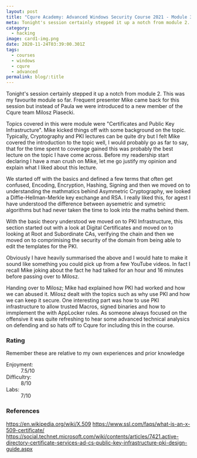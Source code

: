 ```yaml
---
layout: post
title: "Cqure Academy: Advanced Windows Security Course 2021 - Module 3"
meta: Tonight's session certainly stepped it up a notch from module 2. This was my favourite module so far. 
category:
  - hacking
image: card1-img.png
date: 2020-11-24T03:39:00.301Z
tags:
  - courses
  - windows
  - cqure
  - advanced
permalink: blog/:title
---
```

<style>
  .hover-link:hover {
    
  }

  .hover-link {
    font-weight: bold;
    cursor: pointer;
    color: #05cfa3;
  }

  ul > li {
    font-size: 18px;
  }
</style>

Tonight's session certainly stepped it up a notch from module 2. This was my favourite module so far.  Frequent presenter Mike came back for this session but instead of Paula we were introduced to a new member of the Cqure team Milosz Piasecki. 

Topics covered in this were module were "Certificates and Public Key Infrastructure". Mike kicked things off with some background on the topic. Typically, Cryptography and PKI lectures can be quite dry but I felt Mike covered the introduction to the topic well, I would probably go as far to say, that for the time spent to coverage gained this was probably the best lecture on the topic I have come across. Before my readership start declaring I have a man crush on Mike, let me go justify my opinion and explain what I liked about this lecture. 

We started off with the basics and defined a few terms that often get confused, Encoding, Encryption, Hashing, Signing and then we moved on to understanding the mathmatics behind Asymmetric Cryptography, we looked a Diffie-Hellman-Merkle key exchange and RSA. I really liked this, for agest I have understood the difference between aysemetric and symetric algorithms but had never taken the time to look into the maths behind them. 

With the basic theory understood we moved on to PKI Infrastructure, this section started out with a look at Digital Certificates and moved on to looking at Root and Subordinate CAs, verifying the chain and then we moved on to comprimising the security of the domain from being able to edit the templates for the PKI. 

Obviously I have heavily summarised the above and I would hate to make it sound like something you could pick up from a few YouTube videos. In fact I recall Mike joking about the fact he had talked for an hour and 16 minutes before passing over to Milosz.

Handing over to Milosz; Mike had explained how PKI had worked and how we can abused it. Milosz dealt with the topics such as why use PKI and how we can keep it secure. One interesting part was how to use PKI infrastructure to allow trusted Macros, signed binaries and how to immplement the with AppLocker rules.  As someone always focused on the offensive it was quite refreshing to hear some advanced technical analysics on defending and so hats off to Cqure for including this in the course. 


### Rating

Remember these are relative to my own experiences and prior knowledge

<dl>
<dt>Enjoyment:</dt>
<dd>7.5/10</dd>
<dt>Difficultry:</dt>
<dd>8/10</dd>
<dt>Labs:</dt>
<dd>7/10</dd>
</dl>

### References

https://en.wikipedia.org/wiki/X.509
https://www.ssl.com/faqs/what-is-an-x-509-certificate/
https://social.technet.microsoft.com/wiki/contents/articles/7421.active-directory-certificate-services-ad-cs-public-key-infrastructure-pki-design-guide.aspx
